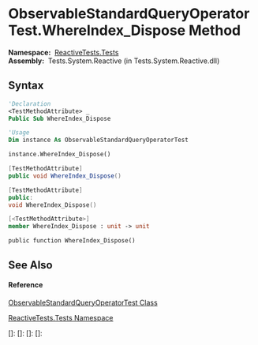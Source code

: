 # ObservableStandardQueryOperatorTest.WhereIndex\_Dispose Method

**Namespace:**  [ReactiveTests.Tests](ReactiveTests.Tests\ReactiveTests.Tests.md)  
**Assembly:**  Tests.System.Reactive (in Tests.System.Reactive.dll)

## Syntax

```vb
'Declaration
<TestMethodAttribute> _
Public Sub WhereIndex_Dispose
```

```vb
'Usage
Dim instance As ObservableStandardQueryOperatorTest

instance.WhereIndex_Dispose()
```

```csharp
[TestMethodAttribute]
public void WhereIndex_Dispose()
```

```c++
[TestMethodAttribute]
public:
void WhereIndex_Dispose()
```

```fsharp
[<TestMethodAttribute>]
member WhereIndex_Dispose : unit -> unit 
```

```jscript
public function WhereIndex_Dispose()
```

## See Also

#### Reference

[ObservableStandardQueryOperatorTest Class](ObservableStandardQueryOperatorTest\ObservableStandardQueryOperatorTest.md)

[ReactiveTests.Tests Namespace](ReactiveTests.Tests\ReactiveTests.Tests.md)

[]: 
[]: 
[]: 
[]: 